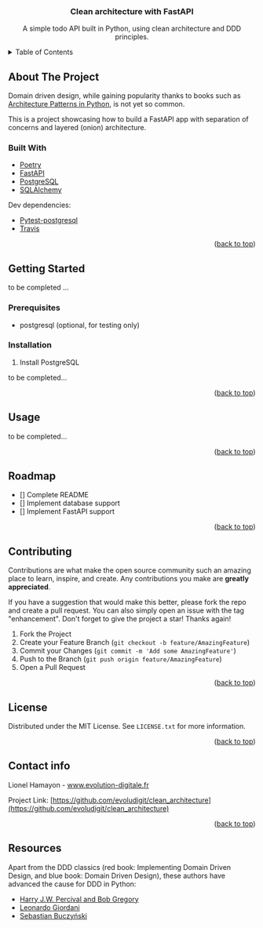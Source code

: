 <!-- PROJECT SHIELDS -->
<p align="center">
<img source="https://app.travis-ci.com/evoludigit/clean_fastapi.svg?branch=main&status=started">
</p>
<!-- PROJECT LOGO -->
  <h3 align="center">Clean architecture with FastAPI</h3>

  <p align="center">
    A simple todo API built in Python, using clean architecture and DDD
    principles.
  </p>
</div>



<!-- TABLE OF CONTENTS -->
<details>
  <summary>Table of Contents</summary>
  <ol>
    <li>
      <a href="#about-the-project">About The Project</a>
      <ul>
        <li><a href="#built-with">Built With</a></li>
      </ul>
    </li>
    <li>
      <a href="#getting-started">Getting Started</a>
      <ul>
        <li><a href="#prerequisites">Prerequisites</a></li>
        <li><a href="#installation">Installation</a></li>
      </ul>
    </li>
    <li><a href="#usage">Usage</a></li>
    <li><a href="#roadmap">Roadmap</a></li>
    <li><a href="#contributing">Contributing</a></li>
    <li><a href="#license">License</a></li>
    <li><a href="#contact">Contact</a></li>
    <li><a href="#acknowledgments">Acknowledgments</a></li>
  </ol>
</details>



<!-- ABOUT THE PROJECT -->
## About The Project

Domain driven design, while gaining popularity thanks to books such as
[Architecture Patterns in Python](www.cosmicpython.com), is not yet so common.

This is a project showcasing how to build a FastAPI app with separation of
concerns and layered (onion) architecture.

### Built With


* [Poetry](https://python-poetry.org)
* [FastAPI](https://fastapi.tiangolo.com/)
* [PostgreSQL](https://www.postgresql.org/)
* [SQLAlchemy](https://www.sqlalchemy.org)


Dev dependencies:

* [Pytest-postgresql](https://pytest-pgsql.readthedocs.io/en/latest/)
* [Travis](https://www.travis-ci.com)

<p align="right">(<a href="#top">back to top</a>)</p>



<!-- GETTING STARTED -->

## Getting Started

to be completed …

### Prerequisites

* postgresql (optional, for testing only)

### Installation

1. Install PostgreSQL

to be completed…
<p align="right">(<a href="#top">back to top</a>)</p>



<!-- USAGE EXAMPLES -->
## Usage

to be completed…

<p align="right">(<a href="#top">back to top</a>)</p>



<!-- ROADMAP -->
## Roadmap

- [] Complete README
- [] Implement database support
- [] Implement FastAPI support

<p align="right">(<a href="#top">back to top</a>)</p>



<!-- CONTRIBUTING -->
## Contributing

Contributions are what make the open source community such an amazing place to learn, inspire, and create. Any contributions you make are **greatly appreciated**.

If you have a suggestion that would make this better, please fork the repo and create a pull request. You can also simply open an issue with the tag "enhancement".
Don't forget to give the project a star! Thanks again!

1. Fork the Project
2. Create your Feature Branch (`git checkout -b feature/AmazingFeature`)
3. Commit your Changes (`git commit -m 'Add some AmazingFeature'`)
4. Push to the Branch (`git push origin feature/AmazingFeature`)
5. Open a Pull Request

<p align="right">(<a href="#top">back to top</a>)</p>



<!-- LICENSE -->
## License

Distributed under the MIT License. See `LICENSE.txt` for more information.

<p align="right">(<a href="#top">back to top</a>)</p>



<!-- CONTACT -->
## Contact info

Lionel Hamayon - www.evolution-digitale.fr

Project Link: [https://github.com/evoludigit/clean_architecture](https://github.com/evoludigit/clean_architecture)

<p align="right">(<a href="#top">back to top</a>)</p>



<!-- ACKNOWLEDGMENTS -->
## Resources

Apart from the DDD classics (red book: Implementing Domain Driven Design, and
blue book: Domain Driven Design), these authors have advanced the cause for DDD
in Python:

* [Harry J.W. Percival and Bob Gregory](https://www.cosmicpython.com/)
* [Leonardo Giordani](https://leanpub.com/clean-architectures-in-python)
* [Sebastian Buczyński](https://breadcrumbscollector.tech/)
